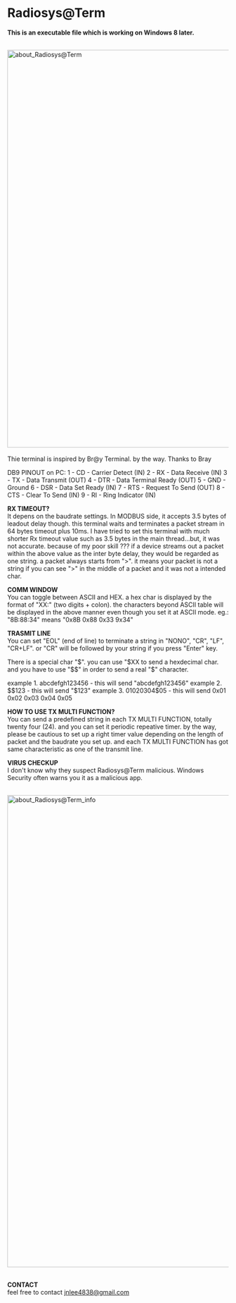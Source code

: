 # Radiosys@Term

**This is an executable file which is working on Windows 8 later.**

</br>
<img width="1125" height="903" alt="about_Radiosys@Term" src="https://github.com/user-attachments/assets/79d368c6-73ab-40d4-9654-e08c0cb970c4" />
</br>
</br>
Thie terminal is inspired by Br@y Terminal. by the way. Thanks to Bray

DB9 PINOUT on PC:
1 - CD - Carrier Detect (IN)
2 - RX - Data Receive (IN)
3 - TX - Data Transmit (OUT)
4 - DTR - Data Terminal Ready (OUT)
5 - GND - Ground
6 - DSR - Data Set Ready (IN)
7 - RTS - Request To Send (OUT)
8 - CTS - Clear To Send (IN)
9 - RI - Ring Indicator (IN)

**RX TIMEOUT?**\
It depens on the baudrate settings. In MODBUS side, it accepts 3.5 bytes of leadout delay though. this terminal waits and terminates a packet stream in 64 bytes timeout plus 10ms. I have tried to set this terminal with much shorter Rx timeout value such as 3.5 bytes in the main thread...but, it was not accurate. because of my poor skill ???
if a device streams out a packet within the above value as the inter byte delay, they would be regarded as one string. a packet always starts from ">". it means your packet is not a string if you can see ">" in the middle of a packet and it was not a intended char.

**COMM WINDOW**\
You can toggle between ASCII and HEX. a hex char is displayed by the format of "XX:" (two digits + colon). the characters beyond ASCII table will be displayed in the above manner even though you set it at ASCII mode.
eg.: "8B:88:34" means "0x8B 0x88 0x33 9x34"

**TRASMIT LINE**\
You can set "EOL" (end of line) to terminate a string in "NONO", "CR", "LF", "CR+LF". or "CR" will be followed by your string if you press "Enter" key.

There is a special char "$". you can use "$XX to send a hexdecimal char. and you have to use "$$" in order to send a real "$" character.

example 1.
abcdefgh123456 - this will send "abcdefgh123456"
example 2.
$$123 - this will send "$123"
example 3.
$01$02$03$04$05 - this will send 0x01 0x02 0x03 0x04 0x05

**HOW TO USE TX MULTI FUNCTION?**\
You can send a predefined string in each TX MULTI FUNCTION, totally twenty four (24). and you can set it periodic repeative timer. by the way, please be cautious to set up a right timer value depending on the length of packet and the baudrate you set up. and each TX MULTI FUNCTION has got same characteristic as one of the transmit line.

**VIRUS CHECKUP**\
I don't know why they suspect Radiosys@Term malicious. Windows Security often warns you it as a malicious app.



</br>
<img width="1630" height="1072" alt="about_Radiosys@Term_info" src="https://github.com/user-attachments/assets/bd418773-0c8d-4d41-8c13-79bea6105cea" />
</br>
</br>

**CONTACT**\
feel free to contact jnlee4838@gmail.com
</br>
</br>
</br>




